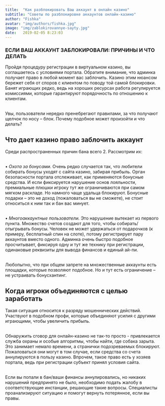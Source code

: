 ```yaml
---
title:  "Как разблокировать Ваш аккаунт в онлайн казино"
subtitle: "Советы по разблокировке аккаунтов онлайн-казино"
author: "Fishka"
avatar: "img/authors/fishka.jpg"
image: "img/zablokirovannye-sayty.jpg"
date:   2019-02-05 8:23:03
---
```


### ЕСЛИ ВАШ АККАУНТ ЗАБЛОКИРОВАЛИ: ПРИЧИНЫ И ЧТО ДЕЛАТЬ

Пройдя процедуру регистрации в виртуальном казино, вы соглашаетесь c условиями портала. Обратите внимание, что админка получает право в любой момент вас заблочить. Казино этим нюансом бережет себя от споров с клиентом по поводу той самой блокировки. Банят играющих редко, ведь на хороших ресурсах работа регулируется комиссиями, которые гарантируют порядочность по отношению к клиентам.

<br>Увы, пользователи нередко пренебрегают правилами, за что получают щелчок по носу – блок. Почему подобное может произойти и что делать?

## Что дает казино право заблочить аккаунт

Среди распространенных причин бана всего 2. Рассмотрим их:

<br>• <i>Охота за бонусами.</i> Очень редко случается так, что любители собирать бонусы уходят с сайта казино, забирая прибыль. Орган безопасности портала отслеживает, как применяются бонусные средства. И если фиксируется нарушение основ лояльности, премиальные плюшки игроку тут же ограничиваются при самом мягком раскладе. Но намного чаще удальца блокируют. Бонусные подарки – это не доход (пожаловаться вы не сможете), не стоит относиться к ним так и бан вас минует. 

<br>• <i>Многоаккаунтные пользователи.</i> Это нарушение вытекает из первого пункта. Множество счетов создают для того, чтобы собирать/отыгрывать бонусы. Человек не может удержаться от подарочков (к примеру, бесплатный спин на слоте), потому регистрирует пару аккаунтов вместо одного.  Админка очень быстро подобное просчитывает, фиксируя одну и тут же технику при регистрации, одинаковые реквизиты для вывода финансов и единый ай-пи.

<br>Любопытно, что при общем запрете на множественные аккаунты есть площадки, которые позволяют подобное. Но и тут есть ограничение – не устраивать бонусхантинг.

## Когда игроки объединяются с целью заработать

Такая ситуация относится к разряду мошеннических действий. Участвуют в подобном профи, которые объединяют усилия с другими играющими, чтобы увеличить прибыль. 

<br>Обнаружить сговор для онлайн-казино не так-то просто - привлекается служба охраны и особые алгоритмы, чтобы найти, где собака зарыта. Это занимает немало времени, а странички подозреваемых блокируют. Пожаловаться они могут в том случае, если средства со счета аннулируются в пользу казино. Впрочем, такое право есть у хозяев портала, ведь при регистрации субъект принял условия сайта. 

<br>Если вы попали в бан/ваши финансы аннулировались, но никаких нарушений предпринято не было, необходимо подать жалобу в соответствующие инстанции, решающие такие вопросы. Специалисты проанализируют ситуацию и помогут вернуть потерянное, если вы правы. 


